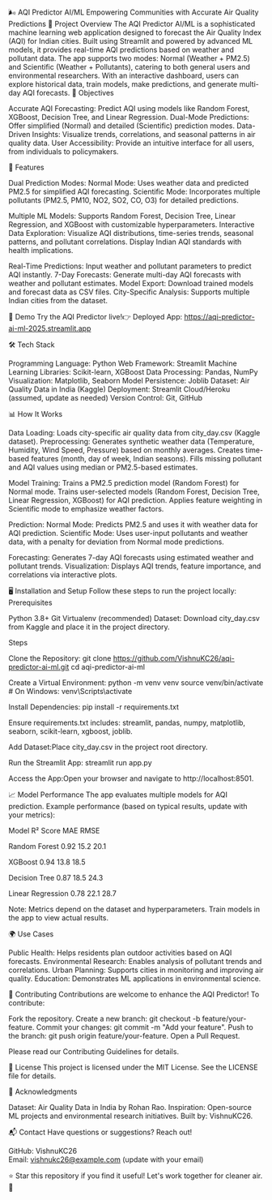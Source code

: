 🌬️ AQI Predictor AI/ML
Empowering Communities with Accurate Air Quality Predictions
📌 Project Overview
The AQI Predictor AI/ML is a sophisticated machine learning web application designed to forecast the Air Quality Index (AQI) for Indian cities. Built using Streamlit and powered by advanced ML models, it provides real-time AQI predictions based on weather and pollutant data. The app supports two modes: Normal (Weather + PM2.5) and Scientific (Weather + Pollutants), catering to both general users and environmental researchers. With an interactive dashboard, users can explore historical data, train models, make predictions, and generate multi-day AQI forecasts.
🎯 Objectives

Accurate AQI Forecasting: Predict AQI using models like Random Forest, XGBoost, Decision Tree, and Linear Regression.
Dual-Mode Predictions: Offer simplified (Normal) and detailed (Scientific) prediction modes.
Data-Driven Insights: Visualize trends, correlations, and seasonal patterns in air quality data.
User Accessibility: Provide an intuitive interface for all users, from individuals to policymakers.


🌟 Features

Dual Prediction Modes:
Normal Mode: Uses weather data and predicted PM2.5 for simplified AQI forecasting.
Scientific Mode: Incorporates multiple pollutants (PM2.5, PM10, NO2, SO2, CO, O3) for detailed predictions.


Multiple ML Models: Supports Random Forest, Decision Tree, Linear Regression, and XGBoost with customizable hyperparameters.
Interactive Data Exploration:
Visualize AQI distributions, time-series trends, seasonal patterns, and pollutant correlations.
Display Indian AQI standards with health implications.


Real-Time Predictions: Input weather and pollutant parameters to predict AQI instantly.
7-Day Forecasts: Generate multi-day AQI forecasts with weather and pollutant estimates.
Model Export: Download trained models and forecast data as CSV files.
City-Specific Analysis: Supports multiple Indian cities from the dataset.


🚀 Demo
Try the AQI Predictor live!👉 Deployed App: https://aqi-predictor-ai-ml-2025.streamlit.app

🛠️ Tech Stack

Programming Language: Python
Web Framework: Streamlit
Machine Learning Libraries: Scikit-learn, XGBoost
Data Processing: Pandas, NumPy
Visualization: Matplotlib, Seaborn
Model Persistence: Joblib
Dataset: Air Quality Data in India (Kaggle)
Deployment: Streamlit Cloud/Heroku (assumed, update as needed)
Version Control: Git, GitHub


📊 How It Works

Data Loading: Loads city-specific air quality data from city_day.csv (Kaggle dataset).
Preprocessing: 
Generates synthetic weather data (Temperature, Humidity, Wind Speed, Pressure) based on monthly averages.
Creates time-based features (month, day of week, Indian seasons).
Fills missing pollutant and AQI values using median or PM2.5-based estimates.


Model Training:
Trains a PM2.5 prediction model (Random Forest) for Normal mode.
Trains user-selected models (Random Forest, Decision Tree, Linear Regression, XGBoost) for AQI prediction.
Applies feature weighting in Scientific mode to emphasize weather factors.


Prediction:
Normal Mode: Predicts PM2.5 and uses it with weather data for AQI prediction.
Scientific Mode: Uses user-input pollutants and weather data, with a penalty for deviation from Normal mode predictions.


Forecasting: Generates 7-day AQI forecasts using estimated weather and pollutant trends.
Visualization: Displays AQI trends, feature importance, and correlations via interactive plots.


🖥️ Installation and Setup
Follow these steps to run the project locally:
Prerequisites

Python 3.8+
Git
Virtualenv (recommended)
Dataset: Download city_day.csv from Kaggle and place it in the project directory.

Steps

Clone the Repository:
git clone https://github.com/VishnuKC26/aqi-predictor-ai-ml.git
cd aqi-predictor-ai-ml


Create a Virtual Environment:
python -m venv venv
source venv/bin/activate  # On Windows: venv\Scripts\activate


Install Dependencies:
pip install -r requirements.txt

Ensure requirements.txt includes: streamlit, pandas, numpy, matplotlib, seaborn, scikit-learn, xgboost, joblib.

Add Dataset:Place city_day.csv in the project root directory.

Run the Streamlit App:
streamlit run app.py


Access the App:Open your browser and navigate to http://localhost:8501.



📈 Model Performance
The app evaluates multiple models for AQI prediction. Example performance (based on typical results, update with your metrics):



Model
R² Score
MAE
RMSE



Random Forest
0.92
15.2
20.1


XGBoost
0.94
13.8
18.5


Decision Tree
0.87
18.5
24.3


Linear Regression
0.78
22.1
28.7


Note: Metrics depend on the dataset and hyperparameters. Train models in the app to view actual results.

🌍 Use Cases

Public Health: Helps residents plan outdoor activities based on AQI forecasts.
Environmental Research: Enables analysis of pollutant trends and correlations.
Urban Planning: Supports cities in monitoring and improving air quality.
Education: Demonstrates ML applications in environmental science.


🤝 Contributing
Contributions are welcome to enhance the AQI Predictor! To contribute:

Fork the repository.
Create a new branch: git checkout -b feature/your-feature.
Commit your changes: git commit -m "Add your feature".
Push to the branch: git push origin feature/your-feature.
Open a Pull Request.

Please read our Contributing Guidelines for details.

📜 License
This project is licensed under the MIT License. See the LICENSE file for details.

🙌 Acknowledgments

Dataset: Air Quality Data in India by Rohan Rao.
Inspiration: Open-source ML projects and environmental research initiatives.
Built by: VishnuKC26.


📬 Contact
Have questions or suggestions? Reach out!  

GitHub: VishnuKC26  
Email: vishnukc26@example.com (update with your email)

⭐ Star this repository if you find it useful! Let's work together for cleaner air. 🌱
